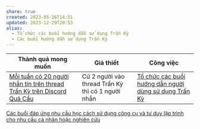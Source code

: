 ```yaml
---
share: true
created: 2023-05-26T14:51
updated: 2023-12-29T20:53
alias:
  - Tổ chức các buổi hướng dẫn sử dụng Trấn Kỳ
  - Các buổi hướng dẫn sử dụng Trấn Kỳ
---
```



| Thành quả mong muốn                                                        | Giả thiết                                         | Công việc                                                                                     |
| -------------------------------------------------------------------------- | ------------------------------------------------- | --------------------------------------------------------------------------------------------- |
| [Mỗi tuần có 20 người nhắn tin trên thread Trấn Kỳ trên Discord Quả Cầu](../../../Tr%E1%BA%A5n%20K%E1%BB%B3/3%20Th%C3%A0nh%20qu%E1%BA%A3%20mong%20mu%E1%BB%91n/M%E1%BB%97i%20tu%E1%BA%A7n%20c%C3%B3%2020%20ng%C6%B0%E1%BB%9Di%20nh%E1%BA%AFn%20tin%20tr%C3%AAn%20thread%20Tr%E1%BA%A5n%20K%E1%BB%B3%20tr%C3%AAn%20Discord%20Qu%E1%BA%A3%20C%E1%BA%A7u.md) | Cứ 2 người vào thread Trấn Kỳ thì có 1 người nhắn | [Tổ chức các buổi hướng dẫn người dùng sử dụng Trấn Kỳ](K%E1%BA%BF%20ho%E1%BA%A1ch%20t%E1%BB%95%20ch%E1%BB%A9c%20c%C3%A1c%20bu%E1%BB%95i%20h%C6%B0%E1%BB%9Bng%20d%E1%BA%ABn%20s%E1%BB%AD%20d%E1%BB%A5ng%20Tr%E1%BA%A5n%20K%E1%BB%B3.md) |

[Các buổi đáp ứng nhu cầu học cách sử dụng công cụ và tư duy lập trình cho nhu cầu cá nhân hoặc nghiên cứu](../../9%20Blog/C%C3%A1c%20bu%E1%BB%95i%20%C4%91%C3%A1p%20%E1%BB%A9ng%20nhu%20c%E1%BA%A7u%20h%E1%BB%8Dc%20c%C3%A1ch%20s%E1%BB%AD%20d%E1%BB%A5ng%20c%C3%B4ng%20c%E1%BB%A5%20v%C3%A0%20t%C6%B0%20duy%20l%E1%BA%ADp%20tr%C3%ACnh%20cho%20nhu%20c%E1%BA%A7u%20c%C3%A1%20nh%C3%A2n%20ho%E1%BA%B7c%20nghi%C3%AAn%20c%E1%BB%A9u.md)